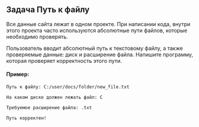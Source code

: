 ## Задача Путь к файлу
Все данные сайта лежат в одном проекте. При написании кода, внутри этого проекта 
часто используются абсолютные пути файлов, которые необходимо проверять.

Пользователь вводит абсолютный путь к текстовому файлу, а также проверяемые данные: 
диск и расширение файла. Напишите программу, которая проверяет корректность этого пути.
#### Пример:
```
Путь к файлу: C:/user/docs/folder/new_file.txt

На каком диске должен лежать файл: C

Требуемое расширение файла: .txt

Путь корректен!
```
